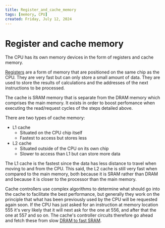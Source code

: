 ```yaml
---
title: Register_and_cache_memory
tags: [memory, CPU]
created: Friday, July 12, 2024
---
```


# Register and cache memory

The CPU has its own memory devices in the form of registers and cache memory.

[Registers](./CPU_architecture.md#Registers) are a form of memory that are
positioned on the same chip as the CPU. They are very fast but can only store a
small amount of data. They are used to store the results of calculations and the
addresses of the next instructions to be processed.

The cache is SRAM memory that is separate from the DRAM memory which comprises
the main memory. It exists in order to boost perfomance when executing the
read/request cycles of the steps detailed above.

There are two types of cache memory:

- L1 cache
  - Situated on the CPU chip itself
  - Fastest to access but stores less
- L2 cache
  - Situated outside of the CPU on its own chip
  - Slower to access than L1 but can store more data

The L1 cache is the fastest since the data has less distance to travel when
moving to and from the CPU. This said, the L2 cache is still very fast when
compared to the main memory, both because it is SRAM rather than DRAM and
because it is closer to the processor than the main memory.

Cache controllers use complex algorithms to determine what should go into the
cache to facilitate the best performance, but generally they work on the
principle that what has been previously used by the CPU will be requested again
soon. If the CPU has just asked for an instruction at memory location 555 it's
very likely that it will next ask for the one at 556, and after that the one at
557 and so on. The cache's controller circuits therefore go ahead and fetch
these from slow [DRAM to fast SRAM](./DRAM_and_SRAM_memory.md).
